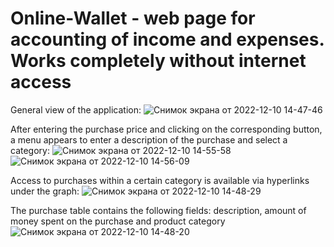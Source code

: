 # Online-Wallet - web page for accounting of income and expenses. Works completely without internet access
General view of the application:
![Снимок экрана от 2022-12-10 14-47-46](https://user-images.githubusercontent.com/90092786/206853788-4de7f1ce-5e02-4f62-b8e0-323aa0818b11.png)


After entering the purchase price and clicking on the corresponding button, a menu appears to enter a description of the purchase and select a category:
![Снимок экрана от 2022-12-10 14-55-58](https://user-images.githubusercontent.com/90092786/206853995-7d43f831-14b0-4595-b11c-0f93f30e01fb.png)
![Снимок экрана от 2022-12-10 14-56-09](https://user-images.githubusercontent.com/90092786/206853909-0056b14e-017b-4c87-aa9f-532acdb2c9a2.png)

Access to purchases within a certain category is available via hyperlinks under the graph:
![Снимок экрана от 2022-12-10 14-48-29](https://user-images.githubusercontent.com/90092786/206853831-7edb9d98-cd80-44d9-b86d-2c9ffdcc6df4.png)


The purchase table contains the following fields: description, amount of money spent on the purchase and product category
![Снимок экрана от 2022-12-10 14-48-20](https://user-images.githubusercontent.com/90092786/206853955-af919068-bd53-4651-a718-1def4606d00b.png)
